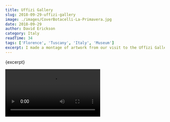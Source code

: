 ```yaml
---
title: Uffizi Gallery
slug: 2018-09-29-uffizi-gallery
image: ./images/CoverBotacelli-La-Primavera.jpg
date: 2018-09-29
author: David Erickson
category: Italy
readTime: 34
tags: ['Florence', 'Tuscany', 'Italy', 'Museum']
excerpt: I made a montage of artwork from our visit to the Uffizi Gallery in Florence set to Adagio in G Minor by Albinoni. I get goosebumps from this music.
---
```


<script>
  import Video from '$lib/Video.svelte';
  import PhotoGrid from '$lib/PhotoGrid.svelte'
</script>

<p>
  {excerpt}
</p>

<Video src="https://youtube.com/embed/fhiE8YGIvWQ" title="Uffizi Gallery
"/>
